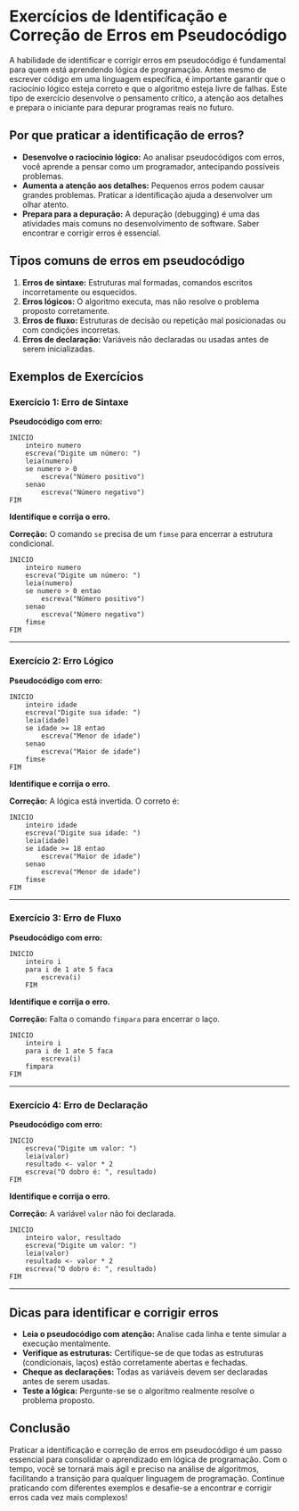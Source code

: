 
# Exercícios de Identificação e Correção de Erros em Pseudocódigo

A habilidade de identificar e corrigir erros em pseudocódigo é fundamental para quem está aprendendo lógica de programação. Antes mesmo de escrever código em uma linguagem específica, é importante garantir que o raciocínio lógico esteja correto e que o algoritmo esteja livre de falhas. Este tipo de exercício desenvolve o pensamento crítico, a atenção aos detalhes e prepara o iniciante para depurar programas reais no futuro.

## Por que praticar a identificação de erros?

- **Desenvolve o raciocínio lógico:** Ao analisar pseudocódigos com erros, você aprende a pensar como um programador, antecipando possíveis problemas.
- **Aumenta a atenção aos detalhes:** Pequenos erros podem causar grandes problemas. Praticar a identificação ajuda a desenvolver um olhar atento.
- **Prepara para a depuração:** A depuração (debugging) é uma das atividades mais comuns no desenvolvimento de software. Saber encontrar e corrigir erros é essencial.

## Tipos comuns de erros em pseudocódigo

1. **Erros de sintaxe:** Estruturas mal formadas, comandos escritos incorretamente ou esquecidos.
2. **Erros lógicos:** O algoritmo executa, mas não resolve o problema proposto corretamente.
3. **Erros de fluxo:** Estruturas de decisão ou repetição mal posicionadas ou com condições incorretas.
4. **Erros de declaração:** Variáveis não declaradas ou usadas antes de serem inicializadas.

## Exemplos de Exercícios

### Exercício 1: Erro de Sintaxe

**Pseudocódigo com erro:**
```
INICIO
    inteiro numero
    escreva("Digite um número: ")
    leia(numero)
    se numero > 0
        escreva("Número positivo")
    senao
        escreva("Número negativo")
FIM
```

**Identifique e corrija o erro.**

**Correção:**
O comando `se` precisa de um `fimse` para encerrar a estrutura condicional.

```
INICIO
    inteiro numero
    escreva("Digite um número: ")
    leia(numero)
    se numero > 0 entao
        escreva("Número positivo")
    senao
        escreva("Número negativo")
    fimse
FIM
```

---

### Exercício 2: Erro Lógico

**Pseudocódigo com erro:**
```
INICIO
    inteiro idade
    escreva("Digite sua idade: ")
    leia(idade)
    se idade >= 18 entao
        escreva("Menor de idade")
    senao
        escreva("Maior de idade")
    fimse
FIM
```

**Identifique e corrija o erro.**

**Correção:**
A lógica está invertida. O correto é:

```
INICIO
    inteiro idade
    escreva("Digite sua idade: ")
    leia(idade)
    se idade >= 18 entao
        escreva("Maior de idade")
    senao
        escreva("Menor de idade")
    fimse
FIM
```

---

### Exercício 3: Erro de Fluxo

**Pseudocódigo com erro:**
```
INICIO
    inteiro i
    para i de 1 ate 5 faca
        escreva(i)
    FIM
```

**Identifique e corrija o erro.**

**Correção:**
Falta o comando `fimpara` para encerrar o laço.

```
INICIO
    inteiro i
    para i de 1 ate 5 faca
        escreva(i)
    fimpara
FIM
```

---

### Exercício 4: Erro de Declaração

**Pseudocódigo com erro:**
```
INICIO
    escreva("Digite um valor: ")
    leia(valor)
    resultado <- valor * 2
    escreva("O dobro é: ", resultado)
FIM
```

**Identifique e corrija o erro.**

**Correção:**
A variável `valor` não foi declarada.

```
INICIO
    inteiro valor, resultado
    escreva("Digite um valor: ")
    leia(valor)
    resultado <- valor * 2
    escreva("O dobro é: ", resultado)
FIM
```

---

## Dicas para identificar e corrigir erros

- **Leia o pseudocódigo com atenção:** Analise cada linha e tente simular a execução mentalmente.
- **Verifique as estruturas:** Certifique-se de que todas as estruturas (condicionais, laços) estão corretamente abertas e fechadas.
- **Cheque as declarações:** Todas as variáveis devem ser declaradas antes de serem usadas.
- **Teste a lógica:** Pergunte-se se o algoritmo realmente resolve o problema proposto.

## Conclusão

Praticar a identificação e correção de erros em pseudocódigo é um passo essencial para consolidar o aprendizado em lógica de programação. Com o tempo, você se tornará mais ágil e preciso na análise de algoritmos, facilitando a transição para qualquer linguagem de programação. Continue praticando com diferentes exemplos e desafie-se a encontrar e corrigir erros cada vez mais complexos!
```
